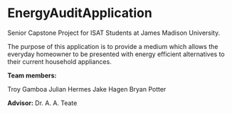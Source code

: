 # EnergyAuditApplication
Senior Capstone Project for ISAT Students at James Madison University. 

The purpose of this application is to provide a medium which allows the everyday homeowner to be presented with energy efficient alternatives to their current household appliances.

**Team members:**

Troy Gamboa
Julian Hermes
Jake Hagen
Bryan Potter

**Advisor:**
Dr. A. A. Teate
